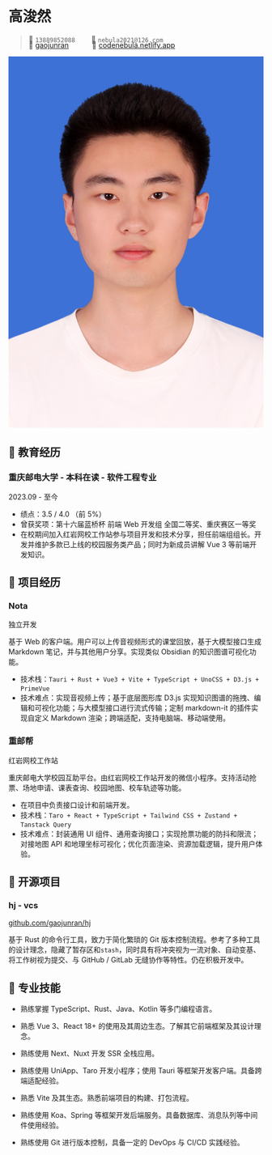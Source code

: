 # 高浚然

> <span class="icon">&#xe60f;</span> `13889852088`&emsp;&emsp;
> <span class="icon">&#xe7ca;</span> `nebula2021@126.com`&emsp;&emsp;

<div style="margin-top: -20px"></div>

> <span class="icon">&#xe600;</span> [gaojunran](https://github.com/gaojunran)&emsp;&emsp;&emsp;
> <span class="icon">&#xe8b5;</span> [codenebula.netlify.app](https://codenebula.netlify.app)

<img class="avatar" src="蓝底寸照.jpg">

<div style="margin-top: 15px"></div>

## &#xe80c; 教育经历

<div class="entry-title">
    <h3>重庆邮电大学 - 本科在读 - 软件工程专业</h3> 
    <p>2023.09 - 至今</p>
</div>

- 绩点：3.5 / 4.0 （前 5%）
- 曾获奖项：第十六届蓝桥杯 前端 Web 开发组 全国二等奖、重庆赛区一等奖
- 在校期间加入红岩网校工作站参与项目开发和技术分享，担任前端组组长。开发并维护多款已上线的校园服务类产品；同时为新成员讲解 Vue 3 等前端开发知识。

<div style="margin-top: 15px"></div>

## &#xe635; 项目经历
 
<div class="entry-title">
    <h3>Nota</h3>
    <a>独立开发</a>
</div>

基于 Web 的客户端。用户可以上传音视频形式的课堂回放，基于大模型接口生成 Markdown 笔记，并与其他用户分享。实现类似 Obsidian 的知识图谱可视化功能。
- 技术栈：`Tauri + Rust + Vue3 + Vite + TypeScript + UnoCSS + D3.js + PrimeVue`
- 技术难点：实现音视频上传；基于底层图形库 D3.js 实现知识图谱的拖拽、编辑和可视化功能；与大模型接口进行流式传输；定制 markdown-it 的插件实现自定义 Markdown 渲染；跨端适配，支持电脑端、移动端使用。

<div style="margin-top: 10px"></div>

<div class="entry-title">
    <h3>重邮帮</h3> 
    <a>红岩网校工作站</a>
</div>

重庆邮电大学校园互助平台。由红岩网校工作站开发的微信小程序。支持活动抢票、场地申请、课表查询、校园地图、校车轨迹等功能。
- 在项目中负责接口设计和前端开发。
- 技术栈：`Taro + React + TypeScript + Tailwind CSS + Zustand + Tanstack Query`
- 技术难点：封装通用 UI 组件、通用查询接口；实现抢票功能的防抖和限流；对接地图 API 和地理坐标可视化；优化页面渲染、资源加载逻辑，提升用户体验。


<div style="margin-top: 15px"></div>

## &#xe600; 开源项目

<div class="entry-title">
    <h3>hj - vcs</h3> 
    <a href="https://github.com/gaojunran/hj">github.com/gaojunran/hj</a>
</div>

基于 Rust 的命令行工具，致力于简化繁琐的 Git 版本控制流程。参考了多种工具的设计理念，隐藏了暂存区和`stash`，同时具有将冲突视为一流对象、自动变基、将工作树视为提交、与 GitHub / GitLab 无缝协作等特性。仍在积极开发中。

<div style="margin-top: 15px"></div>

## &#xecfa; 专业技能

- 熟练掌握 TypeScript、Rust、Java、Kotlin 等多门编程语言。

- 熟悉 Vue 3、React 18+ 的使用及其周边生态。了解其它前端框架及其设计理念。

- 熟练使用 Next、Nuxt 开发 SSR 全栈应用。

- 熟练使用 UniApp、Taro 开发小程序；使用 Tauri 等框架开发客户端。具备跨端适配经验。

- 熟悉 Vite 及其生态。熟悉前端项目的构建、打包流程。

- 熟练使用 Koa、Spring 等框架开发后端服务。具备数据库、消息队列等中间件使用经验。

- 熟练使用 Git 进行版本控制，具备一定的 DevOps 与 CI/CD 实践经验。
